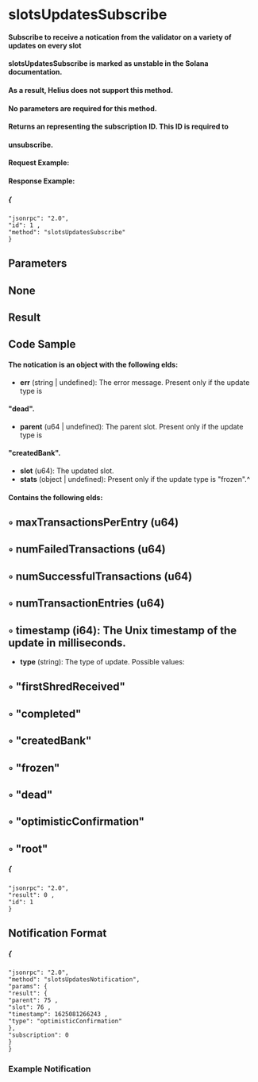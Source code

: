 # slotsUpdatesSubscribe

#### Subscribe to receive a notication from the validator on a variety of updates on every slot

#### slotsUpdatesSubscribe is marked as unstable in the Solana documentation.

#### As a result, Helius does not support this method.

#### No parameters are required for this method.

#### Returns an <integer> representing the subscription ID. This ID is required to

#### unsubscribe.

#### Request Example:

#### Response Example:

##### {

```
"jsonrpc": "2.0",
"id": 1 ,
"method": "slotsUpdatesSubscribe"
}
```
## Parameters

## None

## Result

## Code Sample


#### The notication is an object with the following elds:

- **err** (string | undefined): The error message. Present only if the update type is

#### "dead".

- **parent** (u64 | undefined): The parent slot. Present only if the update type is

#### "createdBank".

- **slot** (u64): The updated slot.
- **stats** (object | undefined): Present only if the update type is "frozen".^

#### Contains the following elds:

## ◦ maxTransactionsPerEntry (u64)

## ◦ numFailedTransactions (u64)

## ◦ numSuccessfulTransactions (u64)

## ◦ numTransactionEntries (u64)

## ◦ timestamp (i64): The Unix timestamp of the update in milliseconds.

- **type** (string): The type of update. Possible values:

## ◦ "firstShredReceived"

## ◦ "completed"

## ◦ "createdBank"

## ◦ "frozen"

## ◦ "dead"

## ◦ "optimisticConfirmation"

## ◦ "root"

##### {

```
"jsonrpc": "2.0",
"result": 0 ,
"id": 1
}
```
## Notification Format


##### {

```
"jsonrpc": "2.0",
"method": "slotsUpdatesNotification",
"params": {
"result": {
"parent": 75 ,
"slot": 76 ,
"timestamp": 1625081266243 ,
"type": "optimisticConfirmation"
},
"subscription": 0
}
}
```
### Example Notification